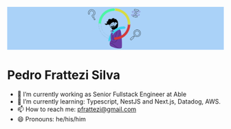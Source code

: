 ![Banner](https://github.com/frattezi/frattezi/blob/master/banner.png)

# Pedro Frattezi Silva

- 🔭 I’m currently working as Senior Fullstack Engineer at Able
- 🌱 I’m currently learning: Typescript, NestJS and Next.js, Datadog, AWS.
- 📫 How to reach me: pfrattezi@gmail.com
- 😄 Pronouns: he/his/him

<!--
**frattezi/frattezi** is a ✨ _special_ ✨ repository because its `README.md` (this file) appears on your GitHub profile.

Here are some ideas to get you started:


- ⚡ Fun fact: ...
-->
